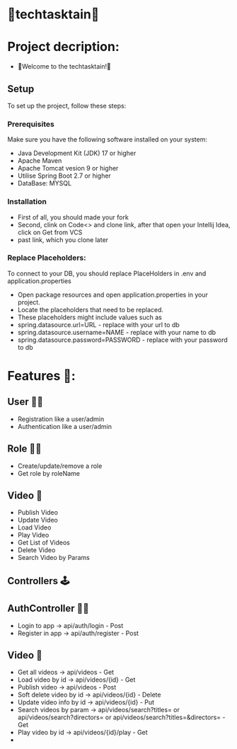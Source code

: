 # 🥷techtasktain🥷

# Project decription:
- 🫡Welcome to the techtasktain!🫡
  
## Setup

To set up the project, follow these steps:

### Prerequisites

Make sure you have the following software installed on your system:

- Java Development Kit (JDK) 17 or higher
- Apache Maven
- Apache Tomcat vesion 9 or higher
- Utilise Spring Boot 2.7 or higher
- DataBase: MYSQL

### Installation
- First of all, you should made your fork
- Second, clink on Code<> and clone link, after that open your Intellij Idea, click on Get from VCS
- past link, which you clone later

### Replace Placeholders:
To connect to your DB, you should replace PlaceHolders in .env and application.properties
- Open package resources and open application.properties in your project.
- Locate the placeholders that need to be replaced.
- These placeholders might include values such as
- spring.datasource.url=URL - replace with your url to db
- spring.datasource.username=NAME - replace with your name to db
- spring.datasource.password=PASSWORD - replace with your password to db


# Features 🤌:

## User 🤵‍♂️
- Registration like a user/admin
- Authentication like a user/admin

## Role 🙎‍♂️
- Create/update/remove a role
- Get role by roleName

## Video 🎥
- Publish Video
- Update Video
- Load Video
- Play Video
- Get List of Videos
- Delete Video
- Search Video by Params


## Controllers 🕹

## AuthController 🤵‍♂️
- Login to app -> api/auth/login - Post
- Register in app -> api/auth/register - Post

## Video 🎥
- Get all videos -> api/videos - Get
- Load video by id -> api/videos/{id} - Get
- Publish video -> api/videos - Post
- Soft delete video by id -> api/videos/{id} - Delete
- Update video info by id -> api/videos/{id} - Put
- Search videos by param -> api/videos/search?titles= or api/videos/search?directors= or api/videos/search?titles=&directors= - Get
- Play video by id -> api/videos/{id}/play - Get
- 
